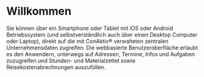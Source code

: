 # Willkommen

Sie können über ein Smartphone oder Tablet mit iOS oder Android Betriebssystem (und selbstverständlich auch über einen Desktop Computer oder Laptop), direkt auf die mit ConAktiv® verwalteten zentralen Unternehmensdaten zugreifen. Die webbasierte Benutzeroberfläche erlaubt es den Anwendern, unterwegs auf Adressen, Termine, Infos und Aufgaben zuzugreifen und Stunden- und Materialzettel sowie Reisekostenabrechnungen auszufüllen.
